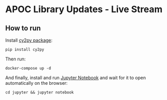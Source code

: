 
# APOC Library Updates - Live Stream

## How to run

Install [cy2py package](https://github.com/conker84/cy2py):

```
pip install cy2py
```

Then run:

```
docker-compose up -d
```

And finally, install and run [Jupyter Notebook](https://jupyter.org/install#jupyter-notebook) and wait for it to open automatically on the browser:

```
cd jupyter && jupyter notebook
```
